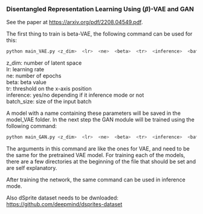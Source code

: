 ### Disentangled Representation Learning Using ($\beta$)-VAE and GAN
See the paper at https://arxiv.org/pdf/2208.04549.pdf.

The first thing to train is beta-VAE, the following command can be used for this:

```python
python main_VAE.py <z_dim>  <lr>  <ne>  <beta>  <tr>  <inference>  <batch_size>
```

z_dim: number of latent space <br>
lr: learning rate <br>
ne: number of epochs <br>
beta: beta value <br>
tr: threshold on the x-axis position <br>
inference: yes/no depending if it inference mode or not <br>
batch_size: size of the input batch <br>


A model with a name containing these parameters will be saved in the model_VAE folder. In the next step the GAN module will be trained using the following command:

```python
python main_GAN.py <z_dim>  <lr>  <ne>  <beta>  <tr>  <inference>  <batch_size>
```

The arguments in this command are like the ones for VAE, and need to be the same for the pretrained VAE model. For training each of the models, there are a few
directories at the beginning of the file that should be set and are self explanatory.


After training the network, the same command can be used in inference mode.

Also dSprite dataset needs to be dwnloaded: https://github.com/deepmind/dsprites-dataset
